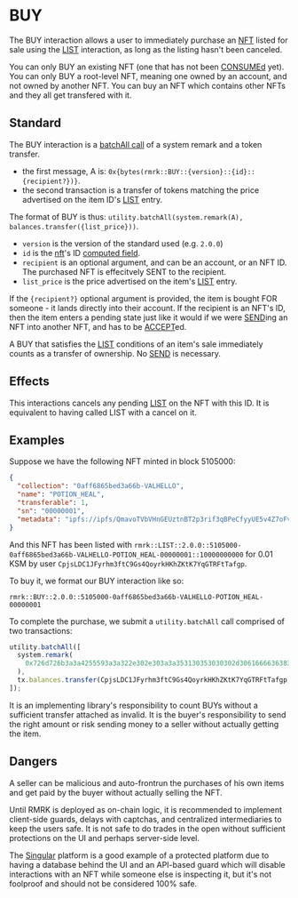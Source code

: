 # BUY

The BUY interaction allows a user to immediately purchase an [NFT](../entities/nft.md) listed for
sale using the [LIST](list.md) interaction, as long as the listing hasn't been canceled.

You can only BUY an existing NFT (one that has not been [CONSUMEd](consume.md) yet). You can only
BUY a root-level NFT, meaning one owned by an account, and not owned by another NFT. You can buy an
NFT which contains other NFTs and they all get transfered with it.

## Standard

The BUY interaction is a
[batchAll call](https://polkadot.js.org/docs/api/cookbook/tx#how-can-i-batch-transactions) of a
system remark and a token transfer.

- the first message, A is: `0x{bytes(rmrk::BUY::{version}::{id}::{recipient?})}`.
- the second transaction is a transfer of tokens matching the price advertised on the item ID's
  [LIST](list.md) entry.

The format of BUY is thus: `utility.batchAll(system.remark(A), balances.transfer({list_price}))`.

- `version` is the version of the standard used (e.g. `2.0.0`)
- `id` is the [nft](../entity/nft.md)'s ID [computed field](../entities/nft.md#computed-fields).
- `recipient` is an optional argument, and can be an account, or an NFT ID. The purchased NFT is
  effecitvely SENT to the recipient.
- `list_price` is the price advertised on the item's [LIST](list.md) entry.

If the `{recipient?}` optional argument is provided, the item is bought FOR someone - it lands
directly into their account. If the recipient is an NFT's ID, then the item enters a pending state
just like it would if we were [SEND](send.md)ing an NFT into another NFT, and has to be
[ACCEPT](accept.md)ed.

A BUY that satisfies the [LIST](list.md) conditions of an item's sale immediately counts as a
transfer of ownership. No [SEND](send.md) is necessary.

## Effects

This interactions cancels any pending [LIST](list.md) on the NFT with this ID. It is equivalent to
having called LIST with a cancel on it.

## Examples

Suppose we have the following NFT minted in block 5105000:

```json
{
  "collection": "0aff6865bed3a66b-VALHELLO",
  "name": "POTION_HEAL",
  "transferable": 1,
  "sn": "00000001",
  "metadata": "ipfs://ipfs/QmavoTVbVHnGEUztnBT2p3rif3qBPeCfyyUE5v4Z7oFvs4"
}
```

And this NFT has been listed with
`rmrk::LIST::2.0.0::5105000-0aff6865bed3a66b-VALHELLO-POTION_HEAL-00000001::10000000000` for 0.01
KSM by user `CpjsLDC1JFyrhm3ftC9Gs4QoyrkHKhZKtK7YqGTRFtTafgp`.

To buy it, we format our BUY interaction like so:

```
rmrk::BUY::2.0.0::5105000-0aff6865bed3a66b-VALHELLO-POTION_HEAL-00000001
```

To complete the purchase, we submit a `utility.batchAll` call comprised of two transactions:

```js
utility.batchAll([
  system.remark(
    0x726d726b3a3a4255593a3a322e302e303a3a353130353030302d306166663638363562656433613636622d56414c48454c4c4f2d504f54494f4e5f4845414c2d30303030303030303030303030303031
  ),
  tx.balances.transfer(CpjsLDC1JFyrhm3ftC9Gs4QoyrkHKhZKtK7YqGTRFtTafgp, 10000000000),
]);
```

It is an implementing library's responsibility to count BUYs without a sufficient transfer attached
as invalid. It is the buyer's responsibility to send the right amount or risk sending money to a
seller without actually getting the item.

## Dangers

A seller can be malicious and auto-frontrun the purchases of his own items and get paid by the buyer
without actually selling the NFT.

Until RMRK is deployed as on-chain logic, it is recommended to implement client-side guards, delays
with captchas, and centralized intermediaries to keep the users safe. It is not safe to do trades in
the open without sufficient protections on the UI and perhaps server-side level.

The [Singular](https://singular.rmrk.app) platform is a good example of a protected platform due to
having a database behind the UI and an API-based guard which will disable interactions with an NFT
while someone else is inspecting it, but it's not foolproof and should not be considered 100% safe.
